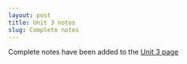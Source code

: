 ```yaml
---
layout: post
title: Unit 3 notes
slug: Complete notes
---
```


Complete notes have been added to the [Unit 3 page](/structure.html)
